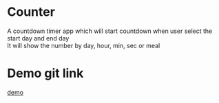 # Counter
A countdown timer app which will start countdown when user select the start day and end day  
It will show the number by day, hour, min, sec or meal

# Demo git link
[demo](https://photos.app.goo.gl/vdoi3oubD65spBxd9)
